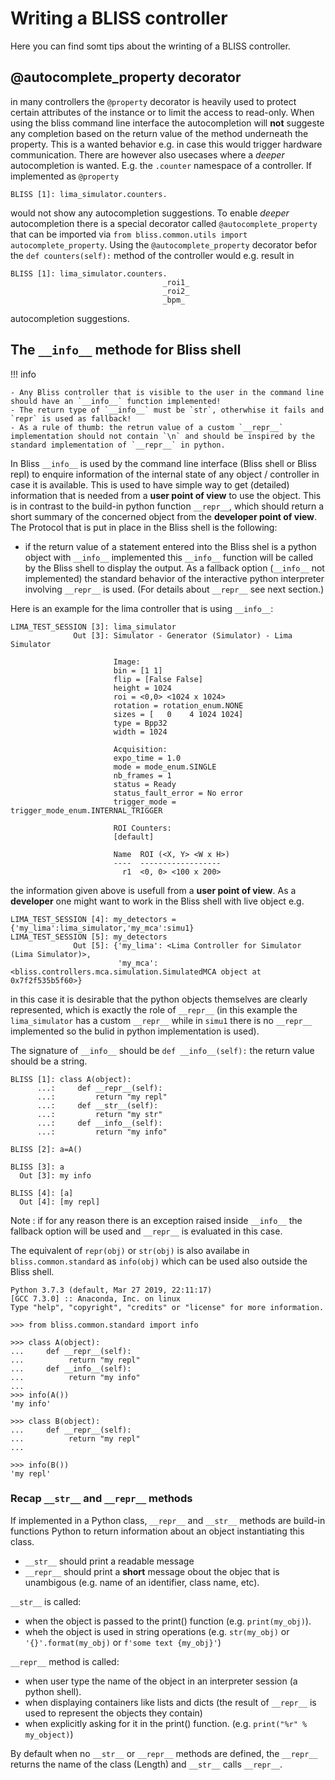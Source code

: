# Writing a BLISS controller

Here you can find somt tips about the wrinting of a BLISS controller.

## @autocomplete_property decorator

in many controllers the `@property` decorator is heavily used to protect certain attributes of the instance or to limit the access to read-only. When using the bliss command line interface the autocompletion will __not__ suggeste any completion based on the return value of the method underneath the property. This is a wanted behavior e.g. in case this would trigger hardware communication. There are however also usecases where a _deeper_ autocompletion is wanted. E.g. the `.counter` namespace of a controller. If implemented as `@property`

    BLISS [1]: lima_simulator.counters.

would not show any autocompletion suggestions. To enable _deeper_ autocompletion there is a special decorator called `@autocomplete_property` that can be imported via `from bliss.common.utils import autocomplete_property`. Using the `@autocomplete_property` decorator befor the `def counters(self):` method of the controller would e.g. result in 

    BLISS [1]: lima_simulator.counters.
                                      _roi1_
                                      _roi2_
                                      _bpm_

autocompletion suggestions. 

## The `__info__` methode for Bliss shell
!!! info

    - Any Bliss controller that is visible to the user in the command line should have an `__info__` function implemented!
    - The return type of `__info__` must be `str`, otherwhise it fails and `repr` is used as fallback!
    - As a rule of thumb: the retrun value of a custom `__repr__` implementation should not contain `\n` and should be inspired by the standard implementation of `__repr__` in python.

In Bliss `__info__` is used by the command line interface (Bliss shell or Bliss repl) to enquire information of the internal state of any object / controller in case it is available.
This is used to have simple way to get (detailed) information that is needed from a __user point of view__ to use the object. This is in contrast to the build-in python function `__repr__`, which should return a short summary of the concerned object from the __developer point of view__. The Protocol that is put in place in the Bliss shell is the following:
* if the return value of a statement entered into the Bliss shel is a python object with `__info__` implemented this `__info__` function will be called by the Bliss shell to display the output. As a fallback option (`__info__` not implemented) the standard behavior of the interactive python interpreter involving `__repr__` is used. (For details about `__repr__` see next section.)

Here is an example for the lima controller that is using `__info__`:
```
LIMA_TEST_SESSION [3]: lima_simulator          
              Out [3]: Simulator - Generator (Simulator) - Lima Simulator
                       
                       Image:
                       bin = [1 1]
                       flip = [False False]
                       height = 1024
                       roi = <0,0> <1024 x 1024>
                       rotation = rotation_enum.NONE
                       sizes = [   0    4 1024 1024]
                       type = Bpp32
                       width = 1024
                       
                       Acquisition:
                       expo_time = 1.0
                       mode = mode_enum.SINGLE
                       nb_frames = 1
                       status = Ready
                       status_fault_error = No error
                       trigger_mode = trigger_mode_enum.INTERNAL_TRIGGER
                       
                       ROI Counters:
                       [default]
                       
                       Name  ROI (<X, Y> <W x H>)
                       ----  ------------------
                         r1  <0, 0> <100 x 200>
```
the information given above is usefull from a __user point of view__. As a __developer__ one might want to work in the Bliss shell with live object e.g.

```
LIMA_TEST_SESSION [4]: my_detectors = {'my_lima':lima_simulator,'my_mca':simu1}                
LIMA_TEST_SESSION [5]: my_detectors            
              Out [5]: {'my_lima': <Lima Controller for Simulator (Lima Simulator)>, 
                        'my_mca': <bliss.controllers.mca.simulation.SimulatedMCA object at 0x7f2f535b5f60>}
```
in this case it is desirable that the python objects themselves are clearly represented, which is exactly the role of `__repr__` (in this example the `lima_simulator` has a custom `__repr__` while in `simu1` there is no `__repr__` implemented so the bulid in python implementation is used). 

The signature of `__info__` should be `def __info__(self):` the return value should be a string.

```
BLISS [1]: class A(object): 
      ...:     def __repr__(self): 
      ...:         return "my repl" 
      ...:     def __str__(self): 
      ...:         return "my str" 
      ...:     def __info__(self): 
      ...:         return "my info"            

BLISS [2]: a=A()                               

BLISS [3]: a                                   
  Out [3]: my info

BLISS [4]: [a]                                 
  Out [4]: [my repl]
```

Note : if for any reason there is an exception raised inside `__info__` the fallback option will be used and `__repr__` is evaluated in this case.

The equivalent of `repr(obj)` or `str(obj)` is also availabe in `bliss.common.standard` as `info(obj)` which can be used also outside the Bliss shell.

```
Python 3.7.3 (default, Mar 27 2019, 22:11:17) 
[GCC 7.3.0] :: Anaconda, Inc. on linux
Type "help", "copyright", "credits" or "license" for more information.

>>> from bliss.common.standard import info

>>> class A(object):
...     def __repr__(self):
...          return "my repl"
...     def __info__(self):
...          return "my info"
... 
>>> info(A())
'my info'

>>> class B(object):
...     def __repr__(self):
...          return "my repl"
... 

>>> info(B())
'my repl'
```

### Recap `__str__` and `__repr__` methods

If implemented in a Python class, `__repr__` and `__str__` methods are
build-in functions Python to return information about an object instantiating this class.

* `__str__` should print a readable message
* `__repr__` should print a __short__ message obout the objec that is unambigous (e.g. name of an identifier, class name, etc).

`__str__` is called:

* when the object is passed to the print() function (e.g. `print(my_obj)`).
* wheh the object is used in string operations (e.g. `str(my_obj)` or `'{}'.format(my_obj)` or `f'some text {my_obj}'`)

`__repr__` method is called:

* when user type the name of the object in an interpreter session (a python shell).
* when displaying containers like lists and dicts (the result of `__repr__` is used to represent the objects they contain)
* when explicitly asking for it in the print() function. (e.g. `print("%r" % my_object)`)


By default when no `__str__` or `__repr__` methods are defined, the
`__repr__` returns the name of the class (Length) and `__str__` calls `__repr__`.




